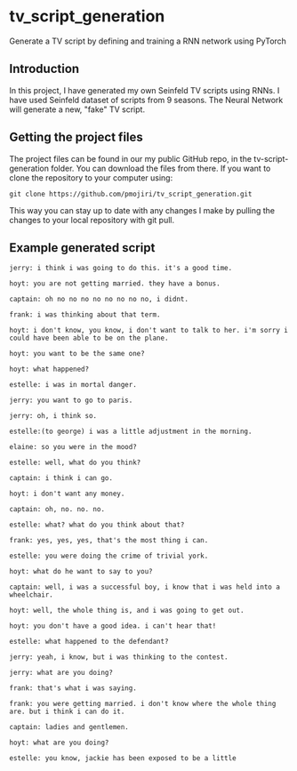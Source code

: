 # tv_script_generation
Generate a TV script by defining and training a RNN network using PyTorch

## Introduction
In this project, I have generated my own Seinfeld TV scripts using RNNs. I have used Seinfeld dataset of scripts from 9 seasons. The Neural Network will generate a new, "fake" TV script.

## Getting the project files
The project files can be found in our my public GitHub repo, in the tv-script-generation folder. You can download the files from there. If you want to clone the repository to your computer using:

```
git clone https://github.com/pmojiri/tv_script_generation.git
```
This way you can stay up to date with any changes I make by pulling the changes to your local repository with git pull.

## Example generated script
```
jerry: i think i was going to do this. it's a good time.

hoyt: you are not getting married. they have a bonus.

captain: oh no no no no no no no no, i didnt.

frank: i was thinking about that term.

hoyt: i don't know, you know, i don't want to talk to her. i'm sorry i could have been able to be on the plane.

hoyt: you want to be the same one?

hoyt: what happened?

estelle: i was in mortal danger.

jerry: you want to go to paris.

jerry: oh, i think so.

estelle:(to george) i was a little adjustment in the morning.

elaine: so you were in the mood?

estelle: well, what do you think?

captain: i think i can go.

hoyt: i don't want any money.

captain: oh, no. no. no.

estelle: what? what do you think about that?

frank: yes, yes, yes, that's the most thing i can.

estelle: you were doing the crime of trivial york.

hoyt: what do he want to say to you?

captain: well, i was a successful boy, i know that i was held into a wheelchair.

hoyt: well, the whole thing is, and i was going to get out.

hoyt: you don't have a good idea. i can't hear that!

estelle: what happened to the defendant?

jerry: yeah, i know, but i was thinking to the contest.

jerry: what are you doing?

frank: that's what i was saying.

frank: you were getting married. i don't know where the whole thing are. but i think i can do it.

captain: ladies and gentlemen.

hoyt: what are you doing?

estelle: you know, jackie has been exposed to be a little
```
